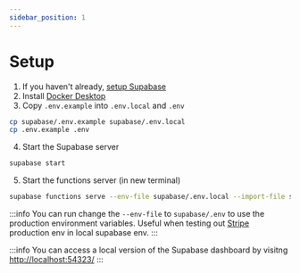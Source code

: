 ```yaml
---
sidebar_position: 1
---
```

# Setup

1. If you haven't already, [setup Supabase](README.md)
2. Install [Docker Desktop](https://docs.docker.com/desktop)
3. Copy `.env.example` into `.env.local` and `.env`

```bash
cp supabase/.env.example supabase/.env.local
cp .env.example .env
```

4. Start the Supabase server

```bash
supabase start
```

5. Start the functions server (in new terminal)

```bash
supabase functions serve --env-file supabase/.env.local --import-file supabase/functions/deno.json
```

:::info
You can run change the `--env-file` to `supabase/.env` to use the production environment variables. Useful when testing out [Stripe](../../stripe/README.md) production env in local supabase env.
:::

:::info
You can access a local version of the Supabase dashboard by visitng [http://localhost:54323/](http://localhost:54323/)
:::